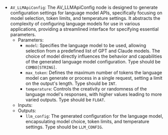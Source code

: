 - `AV_LLMApiConfig`: The AV_LLMApiConfig node is designed to generate configuration settings for language model APIs, specifically focusing on model selection, token limits, and temperature settings. It abstracts the complexity of configuring language models for use in various applications, providing a streamlined interface for specifying essential parameters.
    - Parameters:
        - `model`: Specifies the language model to be used, allowing selection from a predefined list of GPT and Claude models. The choice of model directly influences the behavior and capabilities of the generated language model configuration. Type should be `COMBO[STRING]`.
        - `max_token`: Defines the maximum number of tokens the language model can generate or process in a single request, setting a limit on the output's length. Type should be `INT`.
        - `temperature`: Controls the creativity or randomness of the language model's responses, with higher values leading to more varied outputs. Type should be `FLOAT`.
    - Inputs:
    - Outputs:
        - `llm_config`: The generated configuration for the language model, encapsulating model choice, token limits, and temperature settings. Type should be `LLM_CONFIG`.
